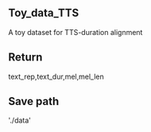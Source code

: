## Toy_data_TTS
A toy dataset for TTS-duration alignment 

## Return
text_rep,text_dur,mel,mel_len 

## Save path
'./data'
